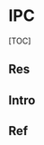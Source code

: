 # IPC

[TOC]



## Res


## Intro


## Ref
[Communication Between Processes]: https://pymotw.com/2/multiprocessing/communication.html




